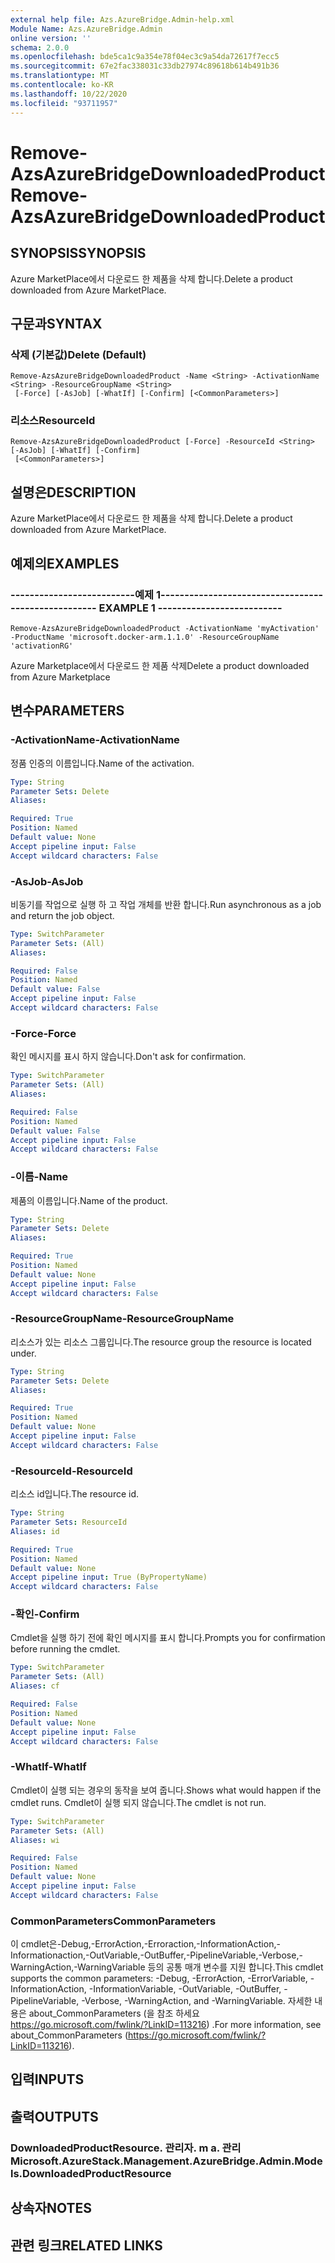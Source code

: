 ```yaml
---
external help file: Azs.AzureBridge.Admin-help.xml
Module Name: Azs.AzureBridge.Admin
online version: ''
schema: 2.0.0
ms.openlocfilehash: bde5ca1c9a354e78f04ec3c9a54da72617f7ecc5
ms.sourcegitcommit: 67e2fac338031c33db27974c89618b614b491b36
ms.translationtype: MT
ms.contentlocale: ko-KR
ms.lasthandoff: 10/22/2020
ms.locfileid: "93711957"
---
```

# <span data-ttu-id="258bc-101">Remove-AzsAzureBridgeDownloadedProduct</span><span class="sxs-lookup"><span data-stu-id="258bc-101">Remove-AzsAzureBridgeDownloadedProduct</span></span>

## <span data-ttu-id="258bc-102">SYNOPSIS</span><span class="sxs-lookup"><span data-stu-id="258bc-102">SYNOPSIS</span></span>
<span data-ttu-id="258bc-103">Azure MarketPlace에서 다운로드 한 제품을 삭제 합니다.</span><span class="sxs-lookup"><span data-stu-id="258bc-103">Delete a product downloaded from Azure MarketPlace.</span></span>

## <span data-ttu-id="258bc-104">구문과</span><span class="sxs-lookup"><span data-stu-id="258bc-104">SYNTAX</span></span>

### <span data-ttu-id="258bc-105">삭제 (기본값)</span><span class="sxs-lookup"><span data-stu-id="258bc-105">Delete (Default)</span></span>
```
Remove-AzsAzureBridgeDownloadedProduct -Name <String> -ActivationName <String> -ResourceGroupName <String>
 [-Force] [-AsJob] [-WhatIf] [-Confirm] [<CommonParameters>]
```

### <span data-ttu-id="258bc-106">리소스</span><span class="sxs-lookup"><span data-stu-id="258bc-106">ResourceId</span></span>
```
Remove-AzsAzureBridgeDownloadedProduct [-Force] -ResourceId <String> [-AsJob] [-WhatIf] [-Confirm]
 [<CommonParameters>]
```

## <span data-ttu-id="258bc-107">설명은</span><span class="sxs-lookup"><span data-stu-id="258bc-107">DESCRIPTION</span></span>
<span data-ttu-id="258bc-108">Azure MarketPlace에서 다운로드 한 제품을 삭제 합니다.</span><span class="sxs-lookup"><span data-stu-id="258bc-108">Delete a product downloaded from Azure MarketPlace.</span></span>

## <span data-ttu-id="258bc-109">예제의</span><span class="sxs-lookup"><span data-stu-id="258bc-109">EXAMPLES</span></span>

### <span data-ttu-id="258bc-110">--------------------------예제 1--------------------------</span><span class="sxs-lookup"><span data-stu-id="258bc-110">-------------------------- EXAMPLE 1 --------------------------</span></span>
```
Remove-AzsAzureBridgeDownloadedProduct -ActivationName 'myActivation' -ProductName 'microsoft.docker-arm.1.1.0' -ResourceGroupName 'activationRG'
```

<span data-ttu-id="258bc-111">Azure Marketplace에서 다운로드 한 제품 삭제</span><span class="sxs-lookup"><span data-stu-id="258bc-111">Delete a product downloaded from Azure Marketplace</span></span>

## <span data-ttu-id="258bc-112">변수</span><span class="sxs-lookup"><span data-stu-id="258bc-112">PARAMETERS</span></span>

### <span data-ttu-id="258bc-113">-ActivationName</span><span class="sxs-lookup"><span data-stu-id="258bc-113">-ActivationName</span></span>
<span data-ttu-id="258bc-114">정품 인증의 이름입니다.</span><span class="sxs-lookup"><span data-stu-id="258bc-114">Name of the activation.</span></span>

```yaml
Type: String
Parameter Sets: Delete
Aliases: 

Required: True
Position: Named
Default value: None
Accept pipeline input: False
Accept wildcard characters: False
```

### <span data-ttu-id="258bc-115">-AsJob</span><span class="sxs-lookup"><span data-stu-id="258bc-115">-AsJob</span></span>
<span data-ttu-id="258bc-116">비동기를 작업으로 실행 하 고 작업 개체를 반환 합니다.</span><span class="sxs-lookup"><span data-stu-id="258bc-116">Run asynchronous as a job and return the job object.</span></span>

```yaml
Type: SwitchParameter
Parameter Sets: (All)
Aliases: 

Required: False
Position: Named
Default value: False
Accept pipeline input: False
Accept wildcard characters: False
```

### <span data-ttu-id="258bc-117">-Force</span><span class="sxs-lookup"><span data-stu-id="258bc-117">-Force</span></span>
<span data-ttu-id="258bc-118">확인 메시지를 표시 하지 않습니다.</span><span class="sxs-lookup"><span data-stu-id="258bc-118">Don't ask for confirmation.</span></span>

```yaml
Type: SwitchParameter
Parameter Sets: (All)
Aliases: 

Required: False
Position: Named
Default value: False
Accept pipeline input: False
Accept wildcard characters: False
```

### <span data-ttu-id="258bc-119">-이름</span><span class="sxs-lookup"><span data-stu-id="258bc-119">-Name</span></span>
<span data-ttu-id="258bc-120">제품의 이름입니다.</span><span class="sxs-lookup"><span data-stu-id="258bc-120">Name of the product.</span></span>

```yaml
Type: String
Parameter Sets: Delete
Aliases: 

Required: True
Position: Named
Default value: None
Accept pipeline input: False
Accept wildcard characters: False
```

### <span data-ttu-id="258bc-121">-ResourceGroupName</span><span class="sxs-lookup"><span data-stu-id="258bc-121">-ResourceGroupName</span></span>
<span data-ttu-id="258bc-122">리소스가 있는 리소스 그룹입니다.</span><span class="sxs-lookup"><span data-stu-id="258bc-122">The resource group the resource is located under.</span></span>

```yaml
Type: String
Parameter Sets: Delete
Aliases: 

Required: True
Position: Named
Default value: None
Accept pipeline input: False
Accept wildcard characters: False
```

### <span data-ttu-id="258bc-123">-ResourceId</span><span class="sxs-lookup"><span data-stu-id="258bc-123">-ResourceId</span></span>
<span data-ttu-id="258bc-124">리소스 id입니다.</span><span class="sxs-lookup"><span data-stu-id="258bc-124">The resource id.</span></span>

```yaml
Type: String
Parameter Sets: ResourceId
Aliases: id

Required: True
Position: Named
Default value: None
Accept pipeline input: True (ByPropertyName)
Accept wildcard characters: False
```

### <span data-ttu-id="258bc-125">-확인</span><span class="sxs-lookup"><span data-stu-id="258bc-125">-Confirm</span></span>
<span data-ttu-id="258bc-126">Cmdlet을 실행 하기 전에 확인 메시지를 표시 합니다.</span><span class="sxs-lookup"><span data-stu-id="258bc-126">Prompts you for confirmation before running the cmdlet.</span></span>

```yaml
Type: SwitchParameter
Parameter Sets: (All)
Aliases: cf

Required: False
Position: Named
Default value: None
Accept pipeline input: False
Accept wildcard characters: False
```

### <span data-ttu-id="258bc-127">-WhatIf</span><span class="sxs-lookup"><span data-stu-id="258bc-127">-WhatIf</span></span>
<span data-ttu-id="258bc-128">Cmdlet이 실행 되는 경우의 동작을 보여 줍니다.</span><span class="sxs-lookup"><span data-stu-id="258bc-128">Shows what would happen if the cmdlet runs.</span></span>
<span data-ttu-id="258bc-129">Cmdlet이 실행 되지 않습니다.</span><span class="sxs-lookup"><span data-stu-id="258bc-129">The cmdlet is not run.</span></span>

```yaml
Type: SwitchParameter
Parameter Sets: (All)
Aliases: wi

Required: False
Position: Named
Default value: None
Accept pipeline input: False
Accept wildcard characters: False
```

### <span data-ttu-id="258bc-130">CommonParameters</span><span class="sxs-lookup"><span data-stu-id="258bc-130">CommonParameters</span></span>
<span data-ttu-id="258bc-131">이 cmdlet은-Debug,-ErrorAction,-Erroraction,-InformationAction,-Informationaction,-OutVariable,-OutBuffer,-PipelineVariable,-Verbose,-WarningAction,-WarningVariable 등의 공통 매개 변수를 지원 합니다.</span><span class="sxs-lookup"><span data-stu-id="258bc-131">This cmdlet supports the common parameters: -Debug, -ErrorAction, -ErrorVariable, -InformationAction, -InformationVariable, -OutVariable, -OutBuffer, -PipelineVariable, -Verbose, -WarningAction, and -WarningVariable.</span></span> <span data-ttu-id="258bc-132">자세한 내용은 about_CommonParameters (을 참조 하세요 https://go.microsoft.com/fwlink/?LinkID=113216) .</span><span class="sxs-lookup"><span data-stu-id="258bc-132">For more information, see about_CommonParameters (https://go.microsoft.com/fwlink/?LinkID=113216).</span></span>

## <span data-ttu-id="258bc-133">입력</span><span class="sxs-lookup"><span data-stu-id="258bc-133">INPUTS</span></span>

## <span data-ttu-id="258bc-134">출력</span><span class="sxs-lookup"><span data-stu-id="258bc-134">OUTPUTS</span></span>

### <span data-ttu-id="258bc-135">DownloadedProductResource. 관리자. m a. 관리</span><span class="sxs-lookup"><span data-stu-id="258bc-135">Microsoft.AzureStack.Management.AzureBridge.Admin.Models.DownloadedProductResource</span></span>

## <span data-ttu-id="258bc-136">상속자</span><span class="sxs-lookup"><span data-stu-id="258bc-136">NOTES</span></span>

## <span data-ttu-id="258bc-137">관련 링크</span><span class="sxs-lookup"><span data-stu-id="258bc-137">RELATED LINKS</span></span>

